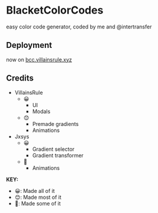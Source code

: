 # BlacketColorCodes
easy color code generator, coded by me and @intertransfer

## Deployment
now on [bcc.villainsrule.xyz](https://bcc.villainsrule.xyz)

## Credits
- VillainsRule
  - 😀
    - UI
    - Modals
  - 😊
    - Premade gradients
    - Animations
- Jxsys
  - 😀
    - Gradient selector
    - Gradient transformer
  - 🙂
    - Animations

**KEY:**
- 😀: Made all of it
- 😊: Made most of it
- 🙂: Made some of it
